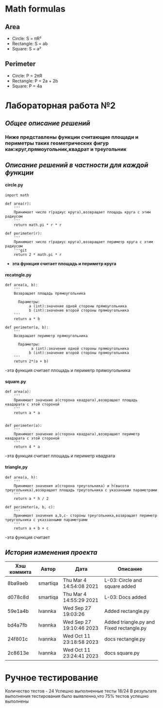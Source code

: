 # Math formulas
## Area
- Circle: S = πR²
- Rectangle: S = ab
- Square: S = a²

## Perimeter
- Circle: P = 2πR
- Rectangle: P = 2a + 2b
- Square: P = 4a

# Лабораторная работа №2
## _Общее описание решений_
### Ниже представлены функции считающие площади и периметры таких геометрических фигур как:круг,прямоугольник,квадрат и треугольник
## _Описание решений в частности для каждой функции_ 

#### circle.py
``` 
import math

def area(r):
    '''
    Принимает число r(радиус круга),возвращает площадь круга с этим радиусом
    '''
    return math.pi * r * r

def perimeter(r):
    '''
    Принимает число r(радиус круга),возвращает периметр круга с этим радиусом
    '''git
    return 2 * math.pi * r
```
- **эта функция считает площадь и периметр круга**


#### recatngle.py
```
def area(a, b): 
    '''
    Возвращает площадь прямоугольника

      Параметры:
           a (int):значение одной стороны прямоугольника
           b (int):значение второй стороны прямоугольника
    ''' 
    return a * b 

def perimeter(a, b): 
    '''
    Возвращает периметр прямоугольника

      Параметры:
            a (int):значение одной стороны прямоугольника
           b (int):значение второй стороны прямоугольника
    '''
    return 2*(a + b)
```
-эта функция считает площадь и периметр прямоугольника

#### square.py
```
def area(a):
    '''
    Принимает значение a(сторонa квадрата),возвращает площадь квадарата с этой стороной
    '''
    return a * a


def perimeter(a):
    '''
    Принимает значение a(сторонa квадрата),возвращает периметр квадарата с этой стороной
    '''
    return 4 * a
```
-эта функция считает площадь и периметр квадрата

#### triangle,py
```
def area(a, h):
    '''
    Принимает значения a(сторона треугольника) и h(высота треугольника),возвращает площадь треугольника с указанными параметрами
    '''
    return a * h / 2 

def perimeter(a, b, c): 
    '''
    Принимает значения a,b,c- стороны треугольника,возвращает периметр треугольника с указзанными параметрами
    '''
    return a + b + c 
```
-эта функция считает
 
## _История изменения проекта_
| Хэш коммита|   Автор   |           Дата          |                Описание                |
|------------|-----------|-------------------------|----------------------------------------|
|  8ba9aeb   |  smartiqa | Thu Mar 4 14:54:08 2021 |     L-03: Circle and square added      |
|  d078c8d   |  smartiqa | Thu Mar 4 14:55:29 2021 |           L-03: Docs added             |
|  59e1a4b   |  Ivannka  |  Wed Sep 27 19:03:26    |            Added rectangle.py          |
|  bd4a7fb   |  Ivannka  | Wed Sep 27 19:10:46 2023|Added triangle.py and Fixed rectangle.py| |  6c2e215   |  Ivannka  | Wed Oct 11 23:09:34 2023|           docs circle.py               |
|  24f801c   |  Ivannka  | Wed Oct 11 23:18:58 2023|          docs rectangle.py             |
|  2c8613e   |  Ivannka  | Wed Oct 11 23:24:41 2023|           docs square.py               |


# Ручное тестирование
Количество тестов - 24
Успешно выполненные тесты 18/24
В результате выполнения тестирования было выявленно,что 75% тестов успешно выполнены 